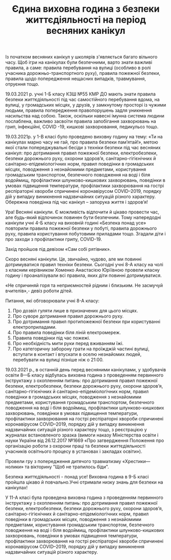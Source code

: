 ﻿---
title: Єдина виховна година з безпеки життєдіяльності на період весняних канікул
---

Із початком весняних канікул у школярів з'являється багато вільного часу. Щоб ігри на канікулах були безпечними, варто знати важливі правила, а саме: правила перебування на вулиці (особливо в ролі учасника дорожньо-транспортного руху), правила пожежної безпеки, правила щодо попередження нещасних випадків, травмування, отруєння тощо. 

19.03.2021 р. учні 1-Б класу КЗШ №55 КМР ДО мають знати правила безпеки життєдіяльності під час самостійного перебування вдома, на вулиці, у громадських місцях, у друзів,  у замкнутому просторі із чужими людьми, правила попередження правопорушень задля уникнення насильства над собою. Також, оскільки навесні імунна система людини послаблена, важливо засвоїти правила запобігання захворювань на грип, інфекційні,  COVID -19, кишкові захворювання, педикульоз тощо. 

<slideshow id="*1b"></slideshow>

19.03.2021р. у 1-В класі було проведено виховну годину на тему: «Ти на канікулах марно часу не гай, про правила безпеки пам’ятай!», метою якої стали попереджувальні бесіди з техніки безпеки під час весняних канікул: про дотримання правил пожежної безпеки, електробезпеки, безпеки дорожнього руху, охорони здоров’я, санітарно-гігієнічних й санітарно-епідеміологічних норм, правил поведінки в громадських місцях, поводження з незнайомими предметами, користування громадським транспортом, безпечного поводження на воді і біля водоймищ, профілактики шлунково-кишкових захворювань, поведінки в умовах підвищення температури, профілактики захворювання на гострі респіраторні хвороби спричинені коронавірусом COVID–2019, порядку дій у випадку виникнення надзвичайних ситуацій різного характеру. Обережна поведінка під час канікул – запорука життя і здоров’я!

<slideshow id="*1v"></slideshow>

Ура! Весняні канікули. Є можливість відпочити й цікаво провести час, але будь-який відпочинок повинен бути безпечним. Тому напередодні канікули учні 4-Б класу на виховній годині «Безпека понад усе» повторили правила пожежної безпеки у побуті, правила дорожнього руху, правила користування побутовими приладами тощо. Згадали діти і про заходи з профілактики грипу, COVID-19. 

Захід пройшов під девізом «Сам собі рятівник».

<slideshow id="*4b"></slideshow>

Скоро весняні канікули. Це, звичайно, чудово, але ми повинні дотримуватися правил техніки безпеки. Сьогодні учні 8-А класу на чолі з класним керівником Хоменко Анастасією Юріївною провели класну годину і проаналізували всі правила, яких діти повинні дотримуватися. 

«Не спричиняй горя та неприємностей рідним і близьким. Не засмучуй вчителів»,- девіз роботи дітей.

Питання, які обговорювали учні 8-А класу:

1. Про дозвіл гуляти лише в призначених для цього місцях.
1. Про суворе дотримання правил дорожнього руху. 
1. Про дотримання правил протипожежної безпеки при користуванні електроприладами.
1. Про правила поведінки біля ліній електромереж.
1. Правила поведінки під час пожежі. 
1. Про необхідність мити руки перед вживанням їжі.
1. Про категоричну заборону грати на проїжджій частині вулиці, вступати в контакт і впускати в оселю незнайомих людей, перебувати на вулиці пізніше ніж о 21:00.

<slideshow id="*8a"></slideshow>

19.03.2021 р., в останній день перед весняними канікулами, у здобувачів освіти 8—Б класу відбулась виховна година з проведенням первинного інструктажу з охопленням питань: про дотримання правил пожежної безпеки, електробезпеки, безпеки дорожнього руху, охорони здоров’я, санітарно-гігієнічних й санітарно-епідеміологічних норм, правил поведінки в громадських місцях, поводження з незнайомими предметами, користування громадським транспортом, безпечного поводження на воді і біля водоймищ, профілактики шлунково-кишкових захворювань, поведінки в умовах підвищення температури, профілактики захворювання на гострі респіраторні хвороби спричинені коронавірусом COVID–2019, порядку дій у випадку виникнення надзвичайних ситуацій різного характеру тощо, з реєстрацією у журналах встановленого зразка (вимоги наказу Міністерства освіти і науки України від 26.12.2017 №1669 «Про затвердження Положення про організацію роботи з охорони праці та безпеки життєдіяльності учасників освітнього процесу в установах і закладах освіти»).

Провели гру з попередження дитячого травматизму «Хрестики— нолики» та вікторину "Щоб не трапилось біди".

<slideshow id="*8b"></slideshow>

Безпека життєдіяльності - понад усе! Виховна година в 9-Б класі пройшла цікаво й повчально.Учні отримали низку знань для безпеки на канікулах!

<slideshow id="*9b"></slideshow>

У 11-А класі була проведена виховна година з проведенням первинного інструктажу з охопленням питань: про дотримання правил пожежної безпеки, електробезпеки, безпеки дорожнього руху, охорони здоров’я, санітарно-гігієнічних й санітарно-епідеміологічних норм, правил поведінки в громадських місцях, поводження з незнайомими предметами, користування громадським транспортом, безпечного поводження на воді і біля водоймищ, профілактики шлунково-кишкових захворювань, поведінки в умовах підвищення температури, профілактики захворювання на гострі респіраторні хвороби спричинені коронавірусом COVID–2019, порядку дій у випадку виникнення надзвичайних ситуацій різного характеру.

<slideshow id="*11a"></slideshow>